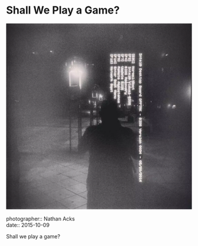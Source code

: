 # Shall We Play a Game?

![A black-and-white photograph of an outside "smart sign" that has blue-screened](assets/2015-10-09-shall-we-play-a-game.webp)

photographer:: Nathan Acks  
date:: 2015-10-09

Shall we play a game?
